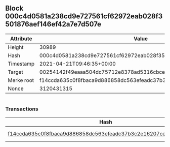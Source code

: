 ## Block 000c4d0581a238cd9e727561cf62972eab028f3501876aef146ef42a7e7d507e

Attribute | Value
--- | ---
Height | 30989
Hash | 000c4d0581a238cd9e727561cf62972eab028f3501876aef146ef42a7e7d507e
Timestamp | 2021-04-21T09:46:35+00:00
Target | 00254142f49eaaa504dc75712e8378ad5316cbcead634704b3734b6271167cc4
Merke root | f14ccda635c0f8fbaca9d886858dc563efeadc37b3c2e16207ce2aa0036751e7
Nonce | 3120431315

```

```

### Transactions

Hash | Amount
--- | ---
[f14ccda635c0f8fbaca9d886858dc563efeadc37b3c2e16207ce2aa0036751e7](f14ccda635c0f8fbaca9d886858dc563efeadc37b3c2e16207ce2aa0036751e7.md) | 10.00000000 SKEPTI 
